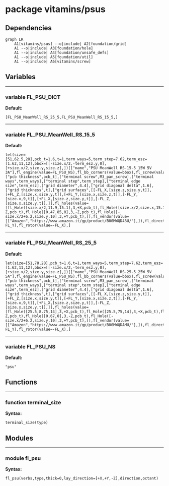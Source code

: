 # package vitamins/psus

## Dependencies

```mermaid
graph LR
    A1[vitamins/psus] --o|include| A2[foundation/grid]
    A1 --o|include| A3[foundation/hole]
    A1 --o|include| A4[foundation/unsafe_defs]
    A1 --o|include| A5[foundation/util]
    A1 --o|include| A6[vitamins/screw]
```

## Variables

---

### variable FL_PSU_DICT

__Default:__

    [FL_PSU_MeanWell_RS_25_5,FL_PSU_MeanWell_RS_15_5,]

---

### variable FL_PSU_MeanWell_RS_15_5

__Default:__

    let(size=[51,62.5,28],pcb_t=1.6,t=1,term_ways=5,term_step=7.62,term_esz=[1.62,11,12],bbox=[[-size.x/2,-term_esz.y,0],[+size.x/2,size.y,size.z],])[["name","PSU MeanWell RS-15-5 15W 5V 3A"],fl_engine(value=FL_PSU_NS),fl_bb_corners(value=bbox),fl_screw(value=M3_cs_cap_screw),["pcb thickness",pcb_t],["terminal screw",M3_pan_screw],["terminal ways",term_ways],["terminal step",term_step],["terminal edge size",term_esz],["grid diameter",4.4],["grid diagonal delta",1.6],["grid thickness",t],["grid surfaces",[[-FL_X,[size.z,size.y,t]],[+FL_Z,[size.x,size.y,t]],[+FL_Y,[size.x,size.z,t]],[-FL_Y,[size.x,9,t]],[+FL_X,[size.z,size.y,t]],[-FL_Z,[size.x,size.y,t]],]],fl_holes(value=[fl_Hole([size.x/2,11.9,15.1],3,+X,pcb_t),fl_Hole([size.x/2,size.x,15.1],3,+X,pcb_t),fl_Hole([0,8.75,0],3,-Z,pcb_t),fl_Hole([0,47.85,0],3,-Z,pcb_t),fl_Hole([-size.x/2+6.2,size.y,10],3,+Y,pcb_t),]),fl_vendor(value=[["Amazon","https://www.amazon.it/gp/product/B00MWQD43U/"],]),fl_director(value=-FL_Y),fl_rotor(value=-FL_X),]

---

### variable FL_PSU_MeanWell_RS_25_5

__Default:__

    let(size=[51,78,28],pcb_t=1.6,t=1,term_ways=5,term_step=7.62,term_esz=[1.62,11,12],bbox=[[-size.x/2,-term_esz.y,0],[+size.x/2,size.y,size.z],])[["name","PSU MeanWell RS-25-5 25W 5V 5A"],fl_engine(value=FL_PSU_NS),fl_bb_corners(value=bbox),fl_screw(value=M3_cs_cap_screw),["pcb thickness",pcb_t],["terminal screw",M3_pan_screw],["terminal ways",term_ways],["terminal step",term_step],["terminal edge size",term_esz],["grid diameter",4.4],["grid diagonal delta",1.6],["grid thickness",t],["grid surfaces",[[-FL_X,[size.z,size.y,t]],[+FL_Z,[size.x,size.y,t]],[+FL_Y,[size.x,size.z,t]],[-FL_Y,[size.x,9,t]],[+FL_X,[size.z,size.y,t]],[-FL_Z,[size.x,size.y,t]],]],fl_holes(value=[fl_Hole([25.5,8.75,14],3,+X,pcb_t),fl_Hole([25.5,75,14],3,+X,pcb_t),fl_Hole([0,12,0],3,-Z,pcb_t),fl_Hole([0,67,0],3,-Z,pcb_t),fl_Hole([-size.x/2+6.2,size.y,10],3,+Y,pcb_t),]),fl_vendor(value=[["Amazon","https://www.amazon.it/gp/product/B00MWQDAMU/"],]),fl_director(value=-FL_Y),fl_rotor(value=-FL_X),]

---

### variable FL_PSU_NS

__Default:__

    "psu"

## Functions

---

### function terminal_size

__Syntax:__

```text
terminal_size(type)
```

## Modules


---

### module fl_psu

__Syntax:__

    fl_psu(verbs,type,thick=0,lay_direction=[+X,+Y,-Z],direction,octant)

